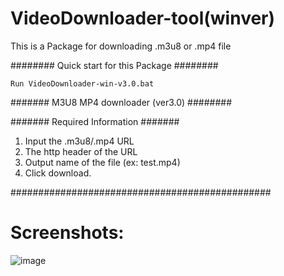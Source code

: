 # VideoDownloader-tool(winver)
This is a Package for downloading .m3u8 or .mp4 file

######## Quick start for this Package ########

`Run VideoDownloader-win-v3.0.bat`

#######  M3U8 MP4 downloader (ver3.0) ########

####### Required Information #######

1. Input the .m3u8/.mp4 URL
2. The http header of the URL
3. Output name of the file (ex: test.mp4)
4. Click download.

###############################################


# Screenshots:

![image](https://user-images.githubusercontent.com/49865575/189605495-1234a721-cfa3-4b6f-9211-d45d3fabe2b0.png)


